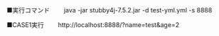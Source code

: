 ■実行コマンド　　
java -jar stubby4j-7.5.2.jar -d test-yml.yml -s 8888

■CASE1実行　　
http://localhost:8888/?name=test&age=2

